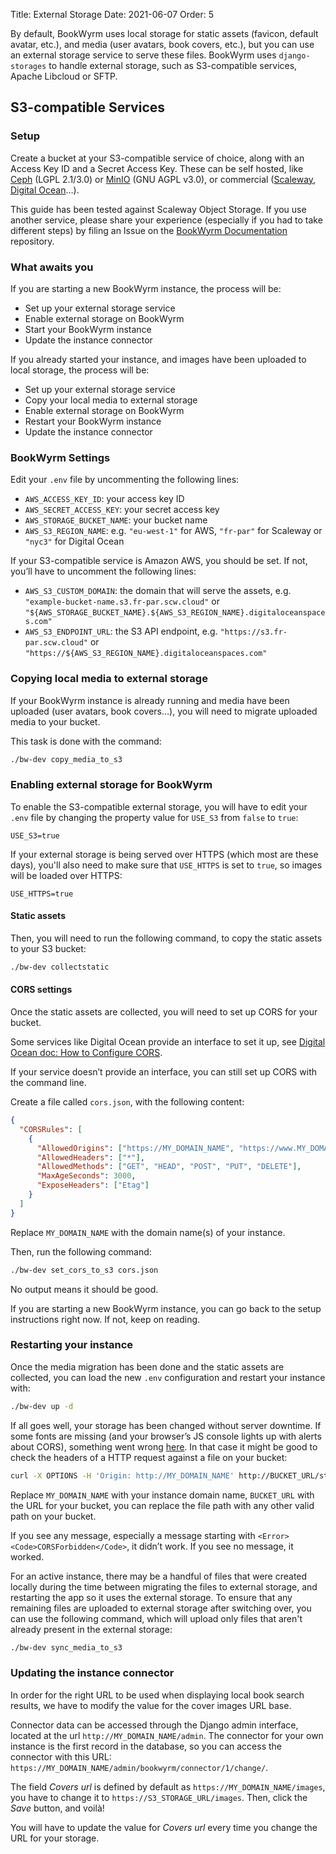 Title: External Storage
Date: 2021-06-07
Order: 5

By default, BookWyrm uses local storage for static assets (favicon, default avatar, etc.), and media (user avatars, book covers, etc.), but you can use an external storage service to serve these files. BookWyrm uses `django-storages` to handle external storage, such as S3-compatible services, Apache Libcloud or SFTP.

## S3-compatible Services

### Setup

Create a bucket at your S3-compatible service of choice, along with an Access Key ID and a Secret Access Key. These can be self hosted, like [Ceph](https://ceph.io/en/) (LGPL 2.1/3.0) or [MinIO](https://min.io/) (GNU AGPL v3.0), or commercial ([Scaleway](https://www.scaleway.com/en/docs/object-storage-feature/), [Digital Ocean](https://www.digitalocean.com/community/tutorials/how-to-create-a-digitalocean-space-and-api-key)…).

This guide has been tested against Scaleway Object Storage. If you use another service, please share your experience (especially if you had to take different steps) by filing an Issue on the [BookWyrm Documentation](https://github.com/bookwyrm-social/documentation) repository.

### What awaits you

If you are starting a new BookWyrm instance, the process will be:

- Set up your external storage service
- Enable external storage on BookWyrm
- Start your BookWyrm instance
- Update the instance connector

If you already started your instance, and images have been uploaded to local storage, the process will be:

- Set up your external storage service
- Copy your local media to external storage
- Enable external storage on BookWyrm
- Restart your BookWyrm instance
- Update the instance connector

### BookWyrm Settings

Edit your `.env` file by uncommenting the following lines:

- `AWS_ACCESS_KEY_ID`: your access key ID
- `AWS_SECRET_ACCESS_KEY`: your secret access key
- `AWS_STORAGE_BUCKET_NAME`: your bucket name
- `AWS_S3_REGION_NAME`: e.g. `"eu-west-1"` for AWS, `"fr-par"` for Scaleway or `"nyc3"` for Digital Ocean 

If your S3-compatible service is Amazon AWS, you should be set. If not, you’ll have to uncomment the following lines:

- `AWS_S3_CUSTOM_DOMAIN`: the domain that will serve the assets, e.g. `"example-bucket-name.s3.fr-par.scw.cloud"` or `"${AWS_STORAGE_BUCKET_NAME}.${AWS_S3_REGION_NAME}.digitaloceanspaces.com"`
- `AWS_S3_ENDPOINT_URL`: the S3 API endpoint, e.g. `"https://s3.fr-par.scw.cloud"` or `"https://${AWS_S3_REGION_NAME}.digitaloceanspaces.com"`

### Copying local media to external storage

If your BookWyrm instance is already running and media have been uploaded (user avatars, book covers…), you will need to migrate uploaded media to your bucket.

This task is done with the command: 

```bash
./bw-dev copy_media_to_s3
```

### Enabling external storage for BookWyrm

To enable the S3-compatible external storage, you will have to edit your `.env` file by changing the property value for `USE_S3` from `false` to `true`:

```
USE_S3=true
```

If your external storage is being served over HTTPS (which most are these days), you'll also need to make sure that `USE_HTTPS` is set to `true`, so images will be loaded over HTTPS:

```
USE_HTTPS=true
```

#### Static assets

Then, you will need to run the following command, to copy the static assets to your S3 bucket:

```bash
./bw-dev collectstatic
```

#### CORS settings

Once the static assets are collected, you will need to set up CORS for your bucket.

Some services like Digital Ocean provide an interface to set it up, see [Digital Ocean doc: How to Configure CORS](https://docs.digitalocean.com/products/spaces/how-to/configure-cors/).

If your service doesn’t provide an interface, you can still set up CORS with the command line.

Create a file called `cors.json`, with the following content:

```json
{
  "CORSRules": [
    {
      "AllowedOrigins": ["https://MY_DOMAIN_NAME", "https://www.MY_DOMAIN_NAME"],
      "AllowedHeaders": ["*"],
      "AllowedMethods": ["GET", "HEAD", "POST", "PUT", "DELETE"],
      "MaxAgeSeconds": 3000,
      "ExposeHeaders": ["Etag"]
    }
  ]
}
```

Replace `MY_DOMAIN_NAME` with the domain name(s) of your instance.

Then, run the following command:

```bash
./bw-dev set_cors_to_s3 cors.json
```

No output means it should be good.

If you are starting a new BookWyrm instance, you can go back to the setup instructions right now. If not, keep on reading.

### Restarting your instance

Once the media migration has been done and the static assets are collected, you can load the new `.env` configuration and restart your instance with:

```bash
./bw-dev up -d
```

If all goes well, your storage has been changed without server downtime. If some fonts are missing (and your browser’s JS console lights up with alerts about CORS), something went wrong [here](#cors-settings). In that case it might be good to check the headers of a HTTP request against a file on your bucket:

```bash
curl -X OPTIONS -H 'Origin: http://MY_DOMAIN_NAME' http://BUCKET_URL/static/images/logo-small.png -H "Access-Control-Request-Method: GET"
```

Replace `MY_DOMAIN_NAME` with your instance domain name, `BUCKET_URL` with the URL for your bucket, you can replace the file path with any other valid path on your bucket.

If you see any message, especially a message starting with `<Error><Code>CORSForbidden</Code>`, it didn’t work. If you see no message, it worked.

For an active instance, there may be a handful of files that were created locally during the time between migrating the files to external storage, and restarting the app so it uses the external storage.
To ensure that any remaining files are uploaded to external storage after switching over, you can use the following command, which will upload only files that aren't already present in the external storage:

```bash
./bw-dev sync_media_to_s3
```

### Updating the instance connector

In order for the right URL to be used when displaying local book search results, we have to modify the value for the cover images URL base.

Connector data can be accessed through the Django admin interface, located at the url `http://MY_DOMAIN_NAME/admin`. The connector for your own instance is the first record in the database, so you can access the connector with this URL: `https://MY_DOMAIN_NAME/admin/bookwyrm/connector/1/change/`.

The field _Covers url_ is defined by default as `https://MY_DOMAIN_NAME/images`, you have to change it to `https://S3_STORAGE_URL/images`. Then, click the _Save_ button, and voilà!

You will have to update the value for _Covers url_ every time you change the URL for your storage.
